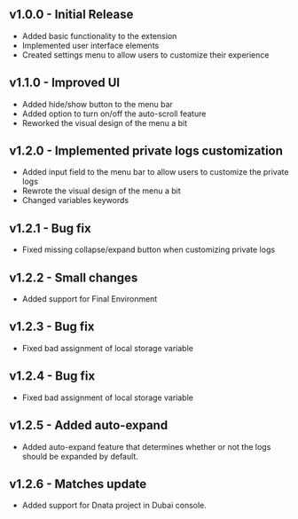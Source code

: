 ## v1.0.0 - Initial Release

- Added basic functionality to the extension
- Implemented user interface elements
- Created settings menu to allow users to customize their experience

## v1.1.0 - Improved UI

- Added hide/show button to the menu bar
- Added option to turn on/off the auto-scroll feature
- Reworked the visual design of the menu a bit

## v1.2.0 - Implemented private logs customization

- Added input field to the menu bar to allow users to customize the private logs
- Rewrote the visual design of the menu a bit
- Changed variables keywords

## v1.2.1 - Bug fix
- Fixed missing collapse/expand button when customizing private logs

## v1.2.2 - Small changes
- Added support for Final Environment

## v1.2.3 - Bug fix
- Fixed bad assignment of local storage variable

## v1.2.4 - Bug fix
- Fixed bad assignment of local storage variable

## v1.2.5 - Added auto-expand
- Added auto-expand feature that determines whether or not the logs should be expanded by default.

## v1.2.6 - Matches update
- Added support for Dnata project in Dubai console.